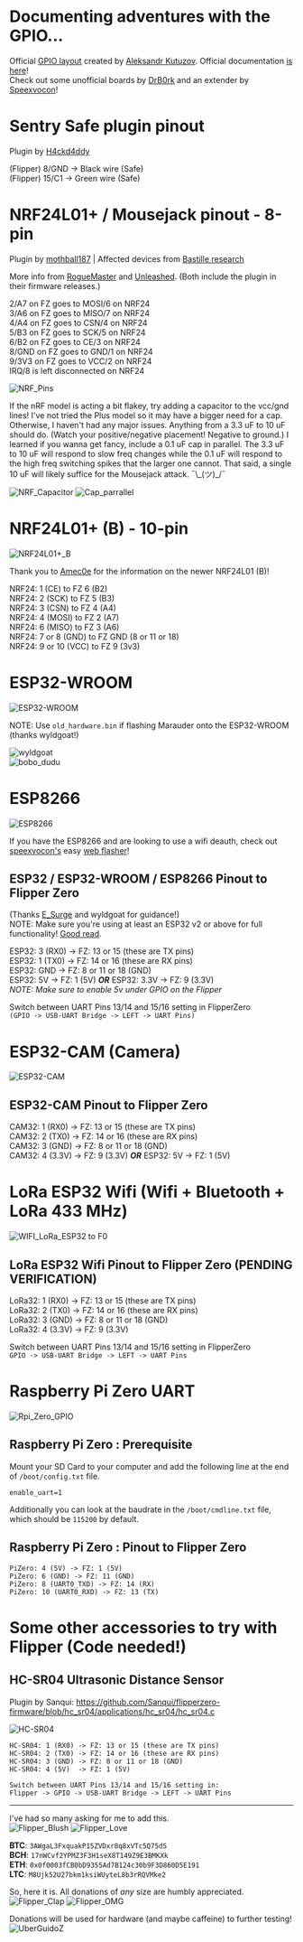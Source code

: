 # Documenting adventures with the GPIO...

Official [GPIO layout](https://miro.com/app/board/uXjVO_LaYYI=/) created by [Aleksandr Kutuzov](https://discord.com/channels/740930220399525928/765282833744265246/993107060172542012). Official documentation [is here](https://docs.flipperzero.one/gpio-and-modules)!<br>
Check out some unofficial boards by [DrB0rk](https://github.com/DrB0rk/Flipper-Zero-Boards) and an extender by [Speexvocon](https://github.com/Speexvocon/FlipperZeroHeaderExtender)!

# Sentry Safe plugin pinout

Plugin by [H4ckd4ddy](https://github.com/H4ckd4ddy/flipperzero-sentry-safe-plugin)

(Flipper) 8/GND -> Black wire (Safe)<br>
(Flipper) 15/C1 -> Green wire (Safe)

# NRF24L01+ / Mousejack pinout - 8-pin

Plugin by [mothball187](https://github.com/mothball187/flipperzero-nrf24)  |  Affected devices from [Bastille research](https://www.bastille.net/research/vulnerabilities/mousejack/affected-devices)

More info from [RogueMaster](https://github.com/RogueMaster/flipperzero-firmware-wPlugins/tree/unleashed/applications/mousejacker) and [Unleashed](https://github.com/Eng1n33r/flipperzero-firmware/blob/dev/documentation/NRF24.md). (Both include the plugin in their firmware releases.)

2/A7 on FZ goes to MOSI/6 on NRF24<br>
3/A6 on FZ goes to MISO/7 on NRF24<br>
4/A4 on FZ goes to CSN/4 on NRF24<br>
5/B3 on FZ goes to SCK/5 on NRF24<br>
6/B2 on FZ goes to CE/3 on NRF24<br>
8/GND on FZ goes to GND/1 on NRF24<br>
9/3V3 on FZ goes to VCC/2 on NRF24<br>
IRQ/8 is left disconnected on NRF24

![NRF_Pins](https://user-images.githubusercontent.com/57457139/178093717-39effd5c-ebe2-4253-b13c-70517d7902f9.png)

If the nRF model is acting a bit flakey, try adding a capacitor to the vcc/gnd lines! I've not tried the Plus model so it may have a bigger need for a cap. Otherwise, I haven't had any major issues. Anything from a 3.3 uF to 10 uF should do. (Watch your positive/negative placement! Negative to ground.) I learned if you wanna get fancy, include a 0.1 uF cap in parallel. The 3.3 uF to 10 uF will respond to slow freq changes while the 0.1 uF will respond to the high freq switching spikes that the larger one cannot. That said, a single 10 uF will likely suffice for the Mousejack attack. ¯\\\_(ツ)_/¯

![NRF_Capacitor](https://user-images.githubusercontent.com/57457139/178169959-d030f9a6-d2ac-46af-af8b-470ff092c8a7.jpg)
![Cap_parrallel](https://user-images.githubusercontent.com/57457139/178372198-84125694-3b7f-4d31-8343-6f892a5e683c.jpg)

# NRF24L01+ (B) - 10-pin

![NRF24L01+_B](https://user-images.githubusercontent.com/57457139/184263193-4f63a352-4e52-400d-8c45-ec4dc6d2ac8b.jpg)

Thank you to [Amec0e](https://github.com/amec0e) for the information on the newer NRF24L01 (B)!

NRF24: 1 (CE)  to FZ 6 (B2)<br>
NRF24: 2 (SCK) to FZ 5 (B3)<br>
NRF24: 3 (CSN) to FZ 4 (A4)<br>
NRF24: 4 (MOSI) to FZ 2 (A7)<br>
NRF24: 6 (MISO) to FZ 3 (A6)<br>
NRF24: 7 or 8 (GND) to FZ GND (8 or 11 or 18)<br>
NRF24: 9 or 10 (VCC) to FZ 9 (3v3)

# ESP32-WROOM

![ESP32-WROOM](https://user-images.githubusercontent.com/57457139/182290985-54d00e1e-dd3f-4efd-a66f-4d6b8e8c2ed2.jpg)

NOTE: Use `old_hardware.bin` if flashing Marauder onto the ESP32-WROOM (thanks wyldgoat!)

![wyldgoat](https://user-images.githubusercontent.com/57457139/182552144-46abf993-160e-42e2-8dde-466da146b16d.png)<br>
![bobo_dudu](https://user-images.githubusercontent.com/57457139/182552153-9c50f817-8b8c-4d31-8d62-3fe8fca7a48b.png)

# ESP8266

![ESP8266](https://user-images.githubusercontent.com/57457139/182291241-8728052d-aa33-46b0-8e3d-fe44bbda4b6b.jpg)

If you have the ESP8266 and are looking to use a wifi deauth, check out [speexvocon's](https://github.com/Speexvocon/FlipperZeroESPexpansion) easy [web flasher](https://github.com/Speexvocon/FlipperZeroESPexpansion#programming-the-module)!

## ESP32 / ESP32-WROOM / ESP8266 Pinout to Flipper Zero
(Thanks [E_Surge](https://github.com/ESurge) and wyldgoat for guidance!)<br>
NOTE: Make sure you're using at least an ESP32 v2 or above for full functionality! [Good read](https://blog.spacehuhn.com/esp32-deauther).

ESP32: 3 (RX0) -> FZ: 13 or 15 (these are TX pins)<br>
ESP32: 1 (TX0) -> FZ: 14 or 16 (these are RX pins)<br>
ESP32: GND -> FZ: 8 or 11 or 18 (GND)<br>
ESP32: 5V -> FZ: 1 (5V) ***OR*** ESP32: 3.3V -> FZ: 9 (3.3V)<br>
*NOTE: Make sure to enable 5v under GPIO on the Flipper*

Switch between UART Pins 13/14 and 15/16 setting in FlipperZero<br>
`(GPIO -> USB-UART Bridge -> LEFT -> UART Pins)`

# ESP32-CAM (Camera)

![ESP32-CAM](https://user-images.githubusercontent.com/57457139/182571081-81df66a8-a536-426f-9ee0-ee277da5ef0a.png)

## ESP32-CAM Pinout to Flipper Zero

CAM32: 1 (RX0) -> FZ: 13 or 15 (these are TX pins)<br>
CAM32: 2 (TX0) -> FZ: 14 or 16 (these are RX pins)<br>
CAM32: 3 (GND) -> FZ: 8 or 11 or 18 (GND)<br>
CAM32: 4 (3.3V) -> FZ: 9 (3.3V) ***OR*** ESP32: 5V -> FZ: 1 (5V)

# LoRa ESP32 Wifi (Wifi + Bluetooth + LoRa 433 MHz)

![WIFI_LoRa_ESP32 to F0](https://user-images.githubusercontent.com/57457139/182568878-aef3ff21-2748-4ba3-9cdd-bc2f5d33b26d.jpg)

## LoRa ESP32 Wifi Pinout to Flipper Zero (PENDING VERIFICATION)
LoRa32: 1 (RX0) -> FZ: 13 or 15 (these are TX pins)<br>
LoRa32: 2 (TX0) -> FZ: 14 or 16 (these are RX pins)<br>
LoRa32: 3 (GND) -> FZ: 8 or 11 or 18 (GND)<br>
LoRa32: 4 (3.3V) -> FZ: 9 (3.3V)

Switch between UART Pins 13/14 and 15/16 setting in FlipperZero<br>
`GPIO -> USB-UART Bridge -> LEFT -> UART Pins`

# Raspberry Pi Zero UART

![Rpi_Zero_GPIO](https://user-images.githubusercontent.com/22322762/183289015-45329e9c-83e0-4483-96a0-1b68552bfa3f.png)

## Raspberry Pi Zero : Prerequisite

Mount your SD Card to your computer and add the following line at the end of `/boot/config.txt` file.

`enable_uart=1`

Additionally you can look at the baudrate in the `/boot/cmdline.txt` file, which should be `115200` by default.

## Raspberry Pi Zero : Pinout to Flipper Zero

```
PiZero: 4 (5V) -> FZ: 1 (5V)
PiZero: 6 (GND) -> FZ: 11 (GND)
PiZero: 8 (UART0_TXD) -> FZ: 14 (RX)
PiZero: 10 (UART0_RXD) -> FZ: 13 (TX)
```

# Some other accessories to try with Flipper (Code needed!)

## HC-SR04 Ultrasonic Distance Sensor

Plugin by Sanqui: https://github.com/Sanqui/flipperzero-firmware/blob/hc_sr04/applications/hc_sr04/hc_sr04.c

![HC-SR04](https://user-images.githubusercontent.com/57457139/182779625-f3d43727-c9a6-4c44-8916-3150cccb0fc8.jpg)

```
HC-SR04: 1 (RX0) -> FZ: 13 or 15 (these are TX pins)
HC-SR04: 2 (TX0) -> FZ: 14 or 16 (these are RX pins)
HC-SR04: 3 (GND) -> FZ: 8 or 11 or 18 (GND)
HC-SR04: 4 (5V)  -> FZ: 1 (5V)

Switch between UART Pins 13/14 and 15/16 setting in:
Flipper -> GPIO -> USB-UART Bridge -> LEFT -> UART Pins
```
-----

I've had so many asking for me to add this.<br>
![Flipper_Blush](https://user-images.githubusercontent.com/57457139/183561666-4424a3cc-679b-4016-a368-24f7e7ad0a88.jpg) ![Flipper_Love](https://user-images.githubusercontent.com/57457139/183561692-381d37bd-264f-4c88-8877-e58d60d9be6e.jpg)

**BTC**: `3AWgaL3FxquakP15ZVDxr8q8xVTc5Q75dS`<br>
**BCH**: `17nWCvf2YPMZ3F3H1seX8T149Z9E3BMKXk`<br>
**ETH**: `0x0f0003fCB0bD9355Ad7B124c30b9F3D860D5E191`<br>
**LTC**: `M8Ujk52U27bkm1ksiWUyteL8b3rRQVMke2`

So, here it is. All donations of *any* size are humbly appreciated.<br>
![Flipper_Clap](https://user-images.githubusercontent.com/57457139/183561789-2e853ede-8ef7-41e8-a67c-716225177e5d.jpg) ![Flipper_OMG](https://user-images.githubusercontent.com/57457139/183561787-e21bdc1e-b316-4e67-b327-5129503d0313.jpg)

Donations will be used for hardware (and maybe caffeine) to further testing!<br>
![UberGuidoZ](https://cdn.discordapp.com/emojis/1000632669622767686.gif)
